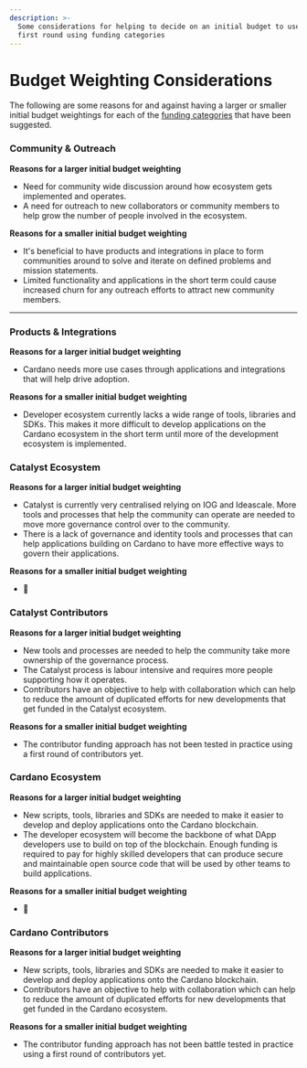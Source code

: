 ```yaml
---
description: >-
  Some considerations for helping to decide on an initial budget to use for a
  first round using funding categories
---
```


# Budget Weighting Considerations

The following are some reasons for and against having a larger or smaller initial budget weightings for each of the [funding categories](../funding-categories/categories/) that have been suggested.&#x20;



### Community & Outreach

**Reasons for a larger initial budget weighting**

* Need for community wide discussion around how ecosystem gets implemented and operates.
* A need for outreach to new collaborators or community members to help grow the number of people involved in the ecosystem.

**Reasons for a smaller initial budget weighting**

* It's beneficial to have products and integrations in place to form communities around to solve and iterate on defined problems and mission statements.
* Limited functionality and applications in the short term could cause increased churn for any outreach efforts to attract new community members.

****

### **Products & Integrations**

**Reasons for a larger initial budget weighting**

* Cardano needs more use cases through applications and integrations that will help drive adoption.

**Reasons for a smaller initial budget weighting**

* Developer ecosystem currently lacks a wide range of tools, libraries and SDKs. This makes it more difficult to develop applications on the Cardano ecosystem in the short term until more of the development ecosystem is implemented.



### Catalyst Ecosystem

**Reasons for a larger initial budget weighting**

* Catalyst is currently very centralised relying on IOG and Ideascale. More tools and processes that help the community can operate are needed to move more governance control over to the community.
* There is a lack of governance and identity tools and processes that can help applications building on Cardano to have more effective ways to govern their applications.

**Reasons for a smaller initial budget weighting**

* :thinking:



### Catalyst Contributors

**Reasons for a larger initial budget weighting**

* New tools and processes are needed to help the community take more ownership of the governance process.
* The Catalyst process is labour intensive and requires more people supporting how it operates.
* Contributors have an objective to help with collaboration which can help to reduce the amount of duplicated efforts for new developments that get funded in the Catalyst ecosystem.

**Reasons for a smaller initial  budget weighting**

* The contributor funding approach has not been tested in practice using a first round of contributors yet.



### Cardano Ecosystem

**Reasons for a larger initial budget weighting**

* New scripts, tools, libraries and SDKs are needed to make it easier to develop and deploy applications onto the Cardano blockchain.
* The developer ecosystem will become the backbone of what DApp developers use to build on top of the blockchain. Enough funding is required to pay for highly skilled developers that can produce secure and maintainable open source code that will be used by other teams to build applications.

**Reasons for a smaller initial budget weighting**

* :thinking:



### Cardano Contributors

**Reasons for a larger initial budget weighting**

* New scripts, tools, libraries and SDKs are needed to make it easier to develop and deploy applications onto the Cardano blockchain.
* Contributors have an objective to help with collaboration which can help to reduce the amount of duplicated efforts for new developments that get funded in the Cardano ecosystem.

**Reasons for a smaller initial budget weighting**

* The contributor funding approach has not been battle tested in practice using a first round of contributors yet.
